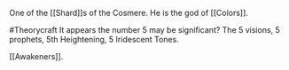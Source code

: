 One of the [[Shard]]s of the Cosmere. He is the god of [[Colors]]. 

#Theorycraft 
It appears the number 5 may be significant? The 5 visions, 5 prophets, 5th Heightening, 5 Iridescent Tones.

[[Awakeners]].